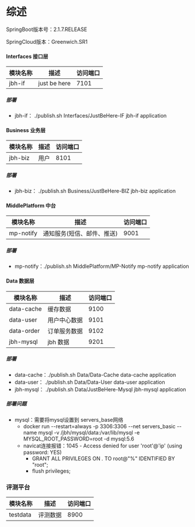 # 综述

SpringBoot版本号：2.1.7.RELEASE

SpringCloud版本：Greenwich.SR1

#### Interfaces 接口层
模块名称 | 描述 |  访问端口  
-|-|-
jbh-if | just be here | 7101 |

##### 部署
- jbh-if：
    ./publish.sh Interfaces/JustBeHere-IF jbh-if application



#### Business 业务层
模块名称 | 描述 |  访问端口  
-|-|-
jbh-biz | 用户 | 8101 |

##### 部署
- jbh-biz：
    ./publish.sh Business/JustBeHere-BIZ jbh-biz application



#### MiddlePlatform 中台
模块名称 | 描述 |  访问端口  
-|-|-
mp-notify | 通知服务(短信、邮件、推送) | 9001 |

##### 部署
- mp-notify：./publish.sh MiddlePlatform/MP-Notify mp-notify application



#### Data 数据层
模块名称 | 描述 |  访问端口  
-|-|-
data-cache | 缓存数据 | 9100 |
data-user | 用户中心数据 | 9101 |
data-order | 订单服务数据 | 9102 |
jbh-mysql | jbh 数据 | 9201 |

##### 部署
- data-cache：./publish.sh Data/Data-Cache data-cache application
- data-user： ./publish.sh Data/Data-User data-user application
- jbh-mysql： ./publish.sh Data/JustBeHere-Mysql jbh-mysql application

##### 部署问题
- mysql：需要将mysql设置到 servers_base网络
    - docker run --restart=always -p 3306:3306 --net servers_basic --name mysql -v /jbh/mysql/data:/var/lib/mysql -e MYSQL_ROOT_PASSWORD=root -d mysql:5.6
    - navicat连接报错：1045 - Access denied for user 'root'@'ip' (using password: YES)
        - GRANT ALL PRIVILEGES ON *.* TO root@"%" IDENTIFIED BY "root"; 
        - flush privileges; 





### 评测平台
模块名称 | 描述 |  访问端口  
-|-|-
testdata | 评测数据 | 8900 |